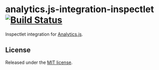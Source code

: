 # analytics.js-integration-inspectlet [![Build Status][ci-badge]][ci-link]

Inspectlet integration for [Analytics.js][].

## License

Released under the [MIT license](License.md).


[Analytics.js]: https://segment.com/docs/libraries/analytics.js/
[ci-link]: https://circleci.com/gh/segment-integrations/analytics.js-integration-inspectlet
[ci-badge]: https://circleci.com/gh/segment-integrations/analytics.js-integration-inspectlet.svg?style=svg
